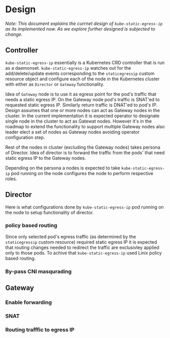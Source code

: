 
# Design

_Note: This document explains the currnet design of `kube-static-egress-ip` as its implemented now. As we explore further designed is subjected to change._

## Controller

`kube-static-egress-ip` essentially is a Kubernetes CRD controller that is run as a daemonset. `kube-static-egress-ip` watches out for the add/delete/update events corresponding to the `staticegressip` custom resource object and configure each of the node in the Kubernetes cluster with either as `Director` or `Gateway` functionality.

Idea of `Gateway` node is to use it as egress point for the pod's traffic that needs a static egress IP. On the Gateway node pod's traffic is SNAT'ed to requested static egress IP. Similarly return traffic is DNAT'ed to pod's IP. Design assumes that one or more nodes can act as Gateway nodes in the cluster. In the current implementation it is expected operator to designate single node in the cluster to act as Gatewat nodes. However it's in the roadmap to extend the functionality to support multiple Gateway nodes also leader elect a set of nodes as Gateway nodes avoiding operator configuration step.

Rest of the nodes in cluster (excluding the Gateway nodes) takes persona of Director. Idea of director is to forward the traffic from the pods' that need static egress IP to the Gateway nodes.

Depending on the persona a nodes is expected to take `kube-static-egress-ip` pod running on the node configures the node to perform respective roles.

## Director

Here is what configurations done by `kube-static-egress-ip` pod running on the node to setup functionality of director.

### policy based routing

Since only selected pod's egress traffic (as determined by the `staticegressip` custom resource) required static egress IP it is expected that routing changes needed to redirect the traffic are exclusivley applied only to those pods. To achive that `kube-static-egress-ip` used Linix policy based routing. 

### By-pass CNI masqurading

## Gateway

### Enable forwarding

### SNAT

### Routing trafffic to egress IP
